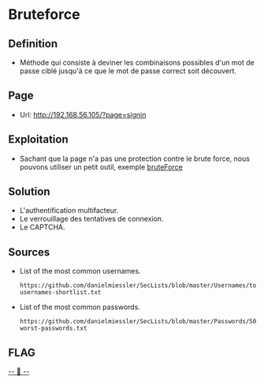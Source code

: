 # Bruteforce

## Definition
* Méthode qui consiste à deviner les combinaisons possibles d'un mot de passe ciblé jusqu'à ce que le mot de passe correct soit découvert.

## Page
* Url: http://192.168.56.105/?page=signin

## Exploitation

* Sachant que la page n'a pas une protection contre le brute force, nous pouvons utiliser un petit outil, exemple [bruteForce][1]

[1]: ./Resource/bruteForce.sh

## Solution

* L'authentification multifacteur.
* Le verrouillage des tentatives de connexion.
* Le CAPTCHA.

## Sources

* List of the most common usernames. 
    ```
    https://github.com/danielmiessler/SecLists/blob/master/Usernames/top-usernames-shortlist.txt
    ```

* List of the most common passwords.
    ```
    https://github.com/danielmiessler/SecLists/blob/master/Passwords/500-worst-passwords.txt
    ```

## FLAG
[-- 🌱 --][2]

[2]: ./flag.txt